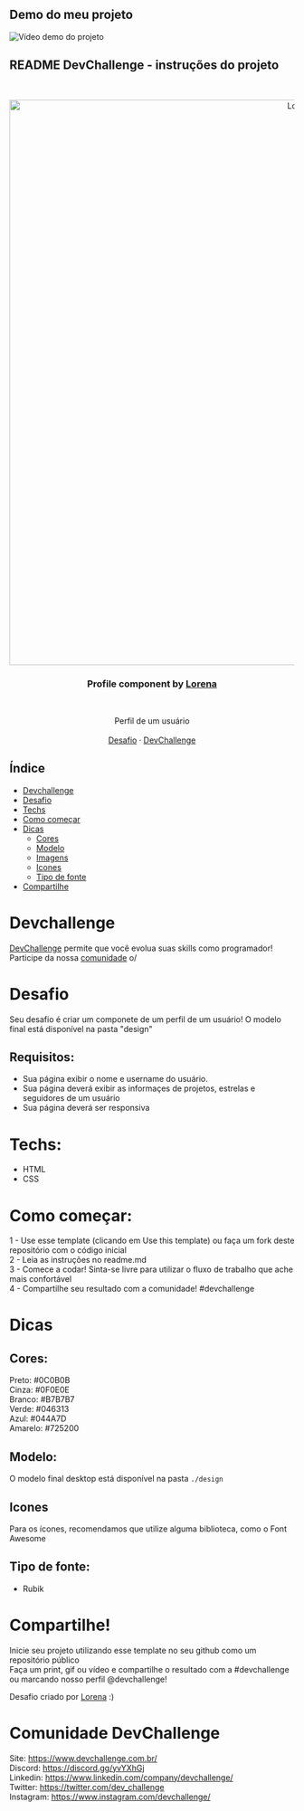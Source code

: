 ## Demo do meu projeto

![Vídeo demo do projeto](./assets/demogif.gif)

## README DevChallenge - instruções do projeto

<br />
<p align="center">
    <img src="https://i.ibb.co/Pr8wRn4/profile.gif" alt="Logo" width="1000">

  <h3 align="center">Profile component by <a href="https://github.com/Lorenalgm">Lorena</a></h3>
 <br />
  <p align="center">
     Perfil de um usuário
       <br />
    <br />
    <a href="https://github.com/devchallenge-io/profile-component">Desafio</a>
    ·
    <a href="https://www.devchallenge.com.br/">DevChallenge</a>
  </p>
</p>

## Índice

- [Devchallenge](#devchallenge)
- [Desafio](#desafio)
- [Techs](#techs)
- [Como começar](#como-começar)
- [Dicas](#dicas)
  - [Cores](#cores)
  - [Modelo](#modelo)
  - [Imagens](#imagens)
  - [Icones](#icones)
  - [Tipo de fonte](#tipo-de-fonte)
- [Compartilhe](#compartilhe)

# Devchallenge

<a href="https://devchallenge.now.sh/"> DevChallenge</a> permite que você evolua suas skills como programador! Participe da nossa <a href="https://discord.gg/yvYXhGj">comunidade</a> o/

# Desafio

Seu desafio é criar um componete de um perfil de um usuário! O modelo final está disponível na pasta "design"

## Requisitos:

- Sua página exibir o nome e username do usuário.<br>
- Sua página deverá exibir as informaçes de projetos, estrelas e seguidores de um usuário<br>
- Sua página deverá ser responsiva

# Techs:

- HTML
- CSS

# Como começar:

1 - Use esse template (clicando em Use this template) ou faça um fork deste repositório com o código inicial<br>
2 - Leia as instruções no readme.md<br>
3 - Comece a codar! Sinta-se livre para utilizar o fluxo de trabalho que ache mais confortável<br>
4 - Compartilhe seu resultado com a comunidade! #devchallenge

# Dicas

## Cores:

Preto: #0C0B0B<br>
Cinza: #0F0E0E<br>
Branco: #B7B7B7<br>
Verde: #046313<br>
Azul: #044A7D<br>
Amarelo: #725200<br>

## Modelo:

O modelo final desktop está disponível na pasta `./design`

## Icones

Para os ícones, recomendamos que utilize alguma biblioteca, como o Font Awesome

## Tipo de fonte:

- Rubik

# Compartilhe!

Inicie seu projeto utilizando esse template no seu github como um repositório público<br>
Faça um print, gif ou vídeo e compartilhe o resultado com a #devchallenge ou marcando nosso perfil @devchallenge!<br>

Desafio criado por <a href="https://www.linkedin.com/in/lorenagmontes/">Lorena</a> :)

# Comunidade DevChallenge

Site: https://www.devchallenge.com.br/ <br>
Discord: https://discord.gg/yvYXhGj <br>
Linkedin: https://www.linkedin.com/company/devchallenge/<br>
Twitter: https://twitter.com/dev_challenge<br>
Instagram: https://www.instagram.com/devchallenge/<br>
